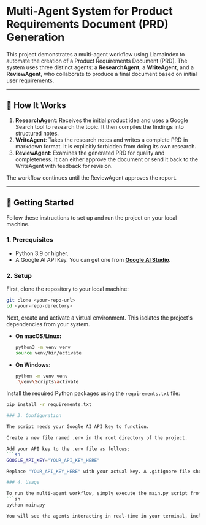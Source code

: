 # Multi-Agent System for Product Requirements Document (PRD) Generation

This project demonstrates a multi-agent workflow using Llamaindex to automate the creation of a Product Requirements Document (PRD). The system uses three distinct agents: a **ResearchAgent**, a **WriteAgent**, and a **ReviewAgent**, who collaborate to produce a final document based on initial user requirements.

---

## 🤖 How It Works

1.  **ResearchAgent**: Receives the initial product idea and uses a Google Search tool to research the topic. It then compiles the findings into structured notes.
2.  **WriteAgent**: Takes the research notes and writes a complete PRD in markdown format. It is explicitly forbidden from doing its own research.
3.  **ReviewAgent**: Examines the generated PRD for quality and completeness. It can either approve the document or send it back to the WriteAgent with feedback for revision.

The workflow continues until the ReviewAgent approves the report.

---

## 🚀 Getting Started

Follow these instructions to set up and run the project on your local machine.

### 1. Prerequisites

* Python 3.9 or higher.
* A Google AI API Key. You can get one from **[Google AI Studio](https://aistudio.google.com/app/apikey)**.

### 2. Setup

First, clone the repository to your local machine:

```sh
git clone <your-repo-url>
cd <your-repo-directory>
```

Next, create and activate a virtual environment. This isolates the project's dependencies from your system.

* **On macOS/Linux:**
    ```sh
    python3 -m venv venv
    source venv/bin/activate
    ```

* **On Windows:**
    ```sh
    python -m venv venv
    .\venv\Scripts\activate
    ````

Install the required Python packages using the `requirements.txt` file:
```sh
pip install -r requirements.txt

### 3. Configuration

The script needs your Google AI API key to function.

Create a new file named .env in the root directory of the project.

Add your API key to the .env file as follows:
```sh
GOOGLE_API_KEY="YOUR_API_KEY_HERE"

Replace "YOUR_API_KEY_HERE" with your actual key. A .gitignore file should be included in your repository to prevent this file from being accidentally committed.

### 4. Usage

To run the multi-agent workflow, simply execute the main.py script from your terminal:
```sh
python main.py

You will see the agents interacting in real-time in your terminal, including their research, writing, and review steps. The final PRD and the review comments will be printed at the end of the process.




